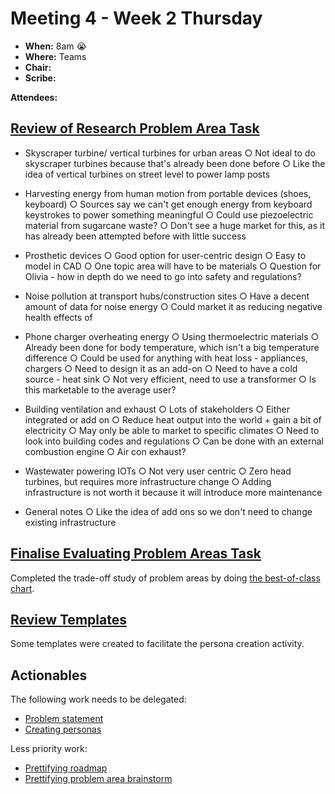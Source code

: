 # Meeting 4 - Week 2 Thursday

- **When:** 8am 😭
- **Where:** Teams
- **Chair:** 
- **Scribe:** 

**Attendees:**

## [Review of Research Problem Area Task](https://gitlab.com/dennuguyen/desn2000/-/issues/22)

- Skyscraper turbine/ vertical turbines for urban areas
	○ Not ideal to do skyscraper turbines because that's already been done before
	○ Like the idea of vertical turbines on street level to power lamp posts 
- Harvesting energy from human motion from portable devices (shoes, keyboard)
	○ Sources say we can't get enough energy from keyboard keystrokes to power something meaningful 
	○ Could use piezoelectric material from sugarcane waste?
	○ Don't see a huge market for this, as it has already been attempted before with little success
	
- Prosthetic devices
	○ Good option for user-centric design 
	○ Easy to model in CAD 
	○ One topic area will have to be materials
	○ Question for Olivia - how in depth do we need to go into safety and regulations?
- Noise pollution at transport hubs/construction sites
	○ Have a decent amount of data for noise energy 
	○ Could market it as reducing negative health effects of 
- Phone charger overheating energy
	○ Using thermoelectric materials 
	○ Already been done for body temperature, which isn't a big temperature difference
	○ Could be used for anything with heat loss - appliances, chargers 
	○ Need to design it as an add-on 
	○ Need to have a cold source - heat sink 
	○ Not very efficient, need to use a transformer 
	○ Is this marketable to the average user?
- Building ventilation and exhaust
	○ Lots of stakeholders
	○ Either integrated or add on 
	○ Reduce heat output into the world + gain a bit of electricity
	○ May only be able to market to specific climates
	○ Need to look into building codes and regulations 
	○ Can be done with an external combustion engine
	○ Air con exhaust?
- Wastewater powering IOTs
	○ Not very user centric
	○ Zero head turbines, but requires more infrastructure change
	○ Adding infrastructure is not worth it because it will introduce more maintenance
- General notes
	○ Like the idea of add ons so we don't need to change existing infrastructure


## [Finalise Evaluating Problem Areas Task](https://gitlab.com/dennuguyen/desn2000/-/issues/23)

Completed the trade-off study of problem areas by doing [the best-of-class chart](https://docs.google.com/spreadsheets/d/15Y5BLjWYeOzdiXMWd3SZe7I68tTQgj5_khv4GgHinzo/edit?usp=sharing).

## [Review Templates](https://gitlab.com/dennuguyen/desn2000/-/issues/30)

Some templates were created to facilitate the persona creation activity.

## Actionables

The following work needs to be delegated:
- [Problem statement](https://gitlab.com/dennuguyen/desn2000/-/issues/19)
- [Creating personas](https://gitlab.com/dennuguyen/desn2000/-/issues/20)

Less priority work:
- [Prettifying roadmap](https://gitlab.com/dennuguyen/desn2000/-/issues/26)
- [Prettifying problem area brainstorm](https://gitlab.com/dennuguyen/desn2000/-/issues/32)
